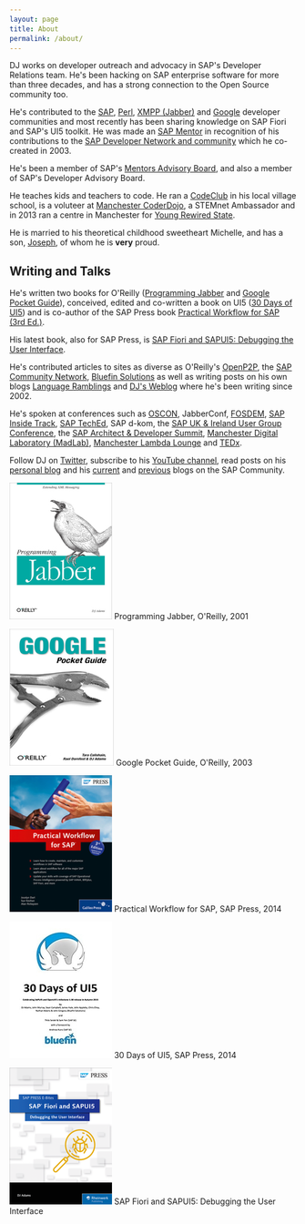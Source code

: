 ```yaml
---
layout: page
title: About
permalink: /about/
---
```


DJ works on developer outreach and advocacy in SAP's Developer Relations team. He's been hacking on SAP enterprise software for more than three decades, and has a strong connection to the Open Source community too.

He's contributed to the [SAP](http://community.sap.com), [Perl](http://search.cpan.org/~qmacro/), [XMPP (Jabber)](http://xmpp.org) and [Google](http://gtugs.org) developer communities and most recently has been sharing knowledge on SAP Fiori and SAP's UI5 toolkit. He was made an [SAP Mentor](http://www.sap.com/uk/community/resources/influencer-programs.html) in recognition of his contributions to the [SAP Developer Network and community](http://community.sap.com) which he co-created in 2003.

He's been a member of SAP's [Mentors Advisory Board](https://blogs.sap.com/2016/03/08/introducing-the-new-sap-mentors-advisory-board-2016-2018/), and also a member of SAP's Developer Advisory Board.

He teaches kids and teachers to code. He ran a [CodeClub](/2013/04/18/codeclub-thoughts/) in his local village school, is a voluteer at [Manchester CoderDojo](http://mcrcoderdojo.org.uk), a STEMnet Ambassador and in 2013 ran a centre in Manchester for [Young Rewired State](http://getcodingkids.com/young-rewired-state/).

He is married to his theoretical childhood sweetheart Michelle, and has a son, [Joseph](http://jcla1.com), of whom he is **very** proud.

## Writing and Talks ##

He's written two books for O'Reilly ([Programming Jabber](http://shop.oreilly.com/product/9780596002022.do) and [Google Pocket Guide](http://shop.oreilly.com/product/9780596005504.do)), conceived, edited and co-written a book on UI5 ([30 Days of UI5](https://www.amazon.co.uk/30-Days-UI5-Celebrating-milestone-ebook/dp/B017MOJEWG)) and is co-author of the SAP Press book [Practical Workflow for SAP (3rd Ed.)](https://www.amazon.co.uk/Practical-Workflow-Revised-Rickayzen-Hardcover/dp/B011DCBNZO).

His latest book, also for SAP Press, is [SAP Fiori and SAPUI5: Debugging the User Interface](https://www.sap-press.com/sap-fiori-and-sapui5-debugging-the-user-interface_4305/).

He's contributed articles to sites as diverse as O'Reilly's [OpenP2P](http://www.openp2p.com), the [SAP Community Network](http://scn.sap.com/people/dj.adams.sap/content), [Bluefin Solutions](https://www.bluefinsolutions.com/insights/dj-adams) as well as writing posts on his own blogs [Language Ramblings](http://langram.org) and [DJ's Weblog](http://qmacro.org) where he's been writing since 2002.

He's spoken at conferences such as [OSCON](http://www.oscon.com), JabberConf, [FOSDEM](http://www.fosdem.org), [SAP Inside Track](http://scn.sap.com/community/events/inside-track), [SAP TechEd](http://www.sapteched.com), SAP d-kom, the [SAP UK & Ireland User Group Conference](http://www.sapusers.org/), the [SAP Architect & Developer Summit](http://www.bluefinsolutions.com/insights/dj-adams/november-2014/the-inaugural-sap-architect-developer-summit), [Manchester Digital Laboratory (MadLab)](http://madlab.org.uk), [Manchester Lambda Lounge](http://lambdalounge.org.uk) and [TEDx](http://www.youtube.com/watch?v=-gvOCaExeK0).

Follow DJ on [Twitter](//twitter.com/qmacro), subscribe to his [YouTube channel](https://www.youtube.com/channel/UCDUgrP3koL_o2iz6m55H1uA/), read posts on his [personal blog](//qmacro.org) and his [current](//people.sap.com/dj.adams.sap) and [previous](//people.sap.com/dj.adams) blogs on the SAP Community.

![Programming Jabber](/content/images/books/programmingjabber.png)
Programming Jabber, O'Reilly, 2001

![Google Pocket Guide](/content/images/books/googlepocketguide.png)
Google Pocket Guide, O'Reilly, 2003

![Practical Workflow for SAP](/content/images/books/practicalworkflow.png)
Practical Workflow for SAP, SAP Press, 2014

![30 Days of UI5](/content/images/books/30daysofui5.png)
30 Days of UI5, SAP Press, 2014

![SAP Fiori and SAPUI5: Debugging the User Interface](/content/images/books/debugging.png)
SAP Fiori and SAPUI5: Debugging the User Interface


